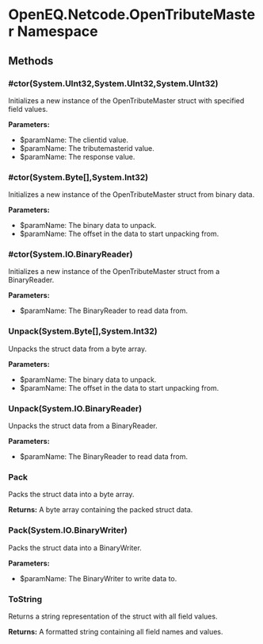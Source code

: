 ﻿# OpenEQ.Netcode.OpenTributeMaster Namespace

## Methods

### #ctor(System.UInt32,System.UInt32,System.UInt32)

Initializes a new instance of the OpenTributeMaster struct with specified field values.

**Parameters:**

- $paramName: The clientid value.
- $paramName: The tributemasterid value.
- $paramName: The response value.

### #ctor(System.Byte[],System.Int32)

Initializes a new instance of the OpenTributeMaster struct from binary data.

**Parameters:**

- $paramName: The binary data to unpack.
- $paramName: The offset in the data to start unpacking from.

### #ctor(System.IO.BinaryReader)

Initializes a new instance of the OpenTributeMaster struct from a BinaryReader.

**Parameters:**

- $paramName: The BinaryReader to read data from.

### Unpack(System.Byte[],System.Int32)

Unpacks the struct data from a byte array.

**Parameters:**

- $paramName: The binary data to unpack.
- $paramName: The offset in the data to start unpacking from.

### Unpack(System.IO.BinaryReader)

Unpacks the struct data from a BinaryReader.

**Parameters:**

- $paramName: The BinaryReader to read data from.

### Pack

Packs the struct data into a byte array.

**Returns:** A byte array containing the packed struct data.

### Pack(System.IO.BinaryWriter)

Packs the struct data into a BinaryWriter.

**Parameters:**

- $paramName: The BinaryWriter to write data to.

### ToString

Returns a string representation of the struct with all field values.

**Returns:** A formatted string containing all field names and values.


